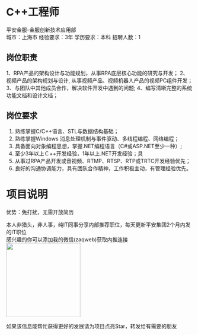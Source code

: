 # C++工程师
平安金服-金服创新技术应用部  
城市：上海市 经验要求：3年 学历要求：本科  招聘人数：1

## 岗位职责
1、RPA产品的架构设计与功能规划，从事RPA底层核心功能的研究与开发；
 2、视频产品的架构规划与设计, 从事视频产品、视频机器人产品的视频PC组件开发； 
 3、与团队中其他成员合作，解决软件开发中遇到的问题; 
 4、编写清晰完整的系统功能文档和设计文档；

## 岗位要求
1. 熟练掌握C/C++语言、STL与数据结构基础；
 2. 熟练掌握Windows 消息处理机制与事件驱动、多线程编程、网络编程；
 3. 具备面向对象编程思想，掌握.NET编程语言（C#或ASP.NET至少一种）; 
 4. 至少3年以上Ｃ++开发经验，1年以上.NET开发经验；具
 5. 从事过RPA产品开发或音视频、RTMP、RTSP、RTP或TRTC开发经验优先；
 6. 良好的沟通协调能力，具有团队合作精神，工作积极主动，有管理经验优先。

# 项目说明

优势：免打扰，无需开放简历

本人非猎头，非人事，纯IT同事分享内部推荐职位，每天更新平安集团2个月内发的IT职位  
感兴趣的你可以添加我的微信(zaqweb)获取内推连接  
<img src="https://github.com/zaqweb/PA-IT-JOBS/blob/master/WechatICode.jpeg"  height="200" width="200">

如果该信息能帮忙获得更好的发展请为项目点亮Star，转发给有需要的朋友




